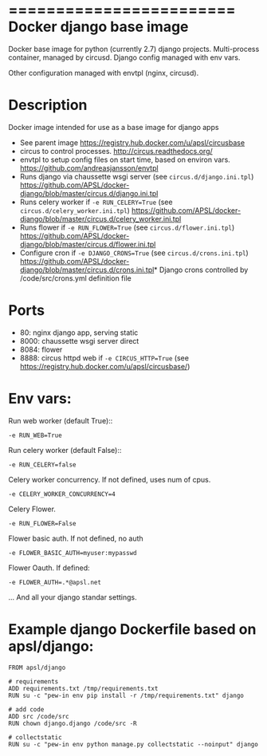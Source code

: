 ========================
Docker django base image
========================

Docker base image for python (currently 2.7) django projects.
Multi-process container, managed by circusd. 
Django config managed with env vars.


Other configuration managed with envtpl (nginx, circusd).

Description
===========

Docker image intended for use as a base image for django apps

* See parent image https://registry.hub.docker.com/u/apsl/circusbase
* circus to control processes. http://circus.readthedocs.org/
* envtpl to setup config files on start time, based on environ vars. https://github.com/andreasjansson/envtpl
* Runs django via chaussette wsgi server (see `circus.d/django.ini.tpl`) https://github.com/APSL/docker-django/blob/master/circus.d/django.ini.tpl
* Runs celery worker if `-e RUN_CELERY=True` (see `circus.d/celery_worker.ini.tpl`) https://github.com/APSL/docker-django/blob/master/circus.d/celery_worker.ini.tpl
* Runs flower if `-e RUN_FLOWER=True` (see `circus.d/flower.ini.tpl`) https://github.com/APSL/docker-django/blob/master/circus.d/flower.ini.tpl
* Configure cron if `-e DJANGO_CRONS=True` (see `circus.d/crons.ini.tpl`) https://github.com/APSL/docker-django/blob/master/circus.d/crons.ini.tpl* Django crons controlled by /code/src/crons.yml definition file

Ports
=====

* 80: nginx django app, serving static
* 8000: chaussette wsgi server direct
* 8084: flower
* 8888: circus httpd web if `-e CIRCUS_HTTP=True` (see https://registry.hub.docker.com/u/apsl/circusbase/)


Env vars:
=========

Run web worker  (default True)::

    -e RUN_WEB=True    

Run celery worker (default False)::

    -e RUN_CELERY=false    

Celery worker concurrency. If not defined, uses num of cpus.

    -e CELERY_WORKER_CONCURRENCY=4

Celery Flower.

    -e RUN_FLOWER=False

Flower basic auth. If not defined, no auth

    -e FLOWER_BASIC_AUTH=myuser:mypasswd

Flower Oauth. If defined:

    -e FLOWER_AUTH=.*@apsl.net


... And all your django standar settings.


Example django Dockerfile based on apsl/django: 
===============================================

    FROM apsl/django

    # requirements
    ADD requirements.txt /tmp/requirements.txt
    RUN su -c "pew-in env pip install -r /tmp/requirements.txt" django

    # add code
    ADD src /code/src
    RUN chown django.django /code/src -R

    # collectstatic
    RUN su -c "pew-in env python manage.py collectstatic --noinput" django
